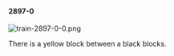 #### 2897-0
![train-2897-0-0.png](https://github.com/lil-lab/nlvr/raw/master/nlvr/train/images/67/train-2897-0-0.png "train-2897-0-0.png")

There is a yellow block between a black blocks.